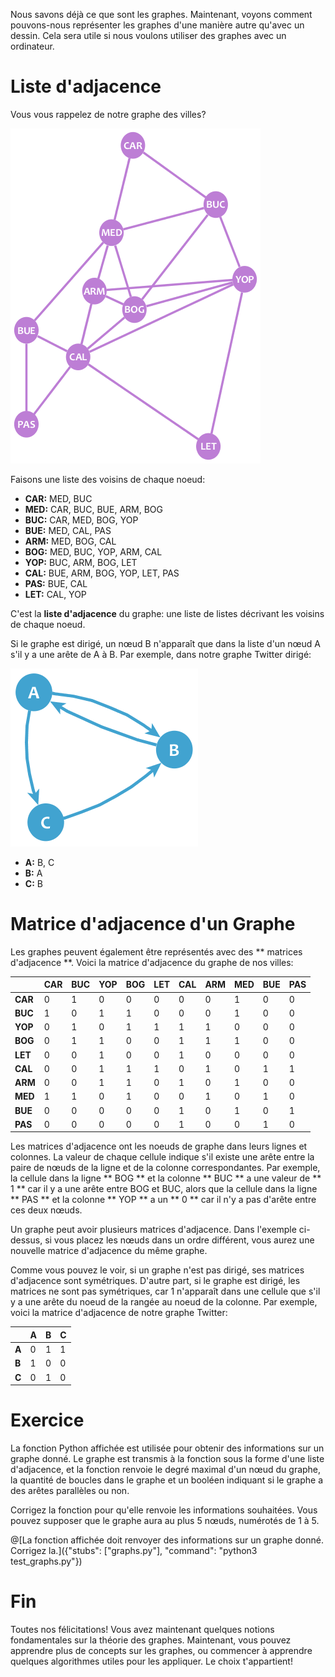 Nous savons déjà ce que sont les graphes. Maintenant, voyons comment pouvons-nous représenter les graphes d'une manière autre qu'avec un dessin. Cela sera utile si nous voulons utiliser des graphes avec un ordinateur.

# Liste d'adjacence

Vous vous rappelez de notre graphe des villes?

![Graph example](cities.png "")

Faisons une liste des voisins de chaque noeud:

* **CAR:** MED, BUC
* **MED:** CAR, BUC, BUE, ARM, BOG
* **BUC:** CAR, MED, BOG, YOP
* **BUE:** MED, CAL, PAS
* **ARM:** MED, BOG, CAL
* **BOG:** MED, BUC, YOP, ARM, CAL
* **YOP:** BUC, ARM, BOG, LET
* **CAL:** BUE, ARM, BOG, YOP, LET, PAS
* **PAS:** BUE, CAL
* **LET:** CAL, YOP

C'est la **liste d'adjacence** du graphe: une liste de listes décrivant les voisins de chaque noeud.

Si le graphe est dirigé, un nœud B n'apparaît que dans la liste d'un nœud A s'il y a une arête de A à B. Par exemple, dans notre graphe Twitter dirigé:

![Directed graph example](twitter.png "")

* **A:** B, C
* **B:** A
* **C:** B

# Matrice d'adjacence d'un Graphe

Les graphes peuvent également être représentés avec des ** matrices d'adjacence **. Voici la matrice d'adjacence du graphe de nos villes:

|	|CAR	|BUC	|YOP	|BOG	|LET	|CAL	|ARM	|MED	|BUE	|PAS    |
|---	|---	|---	|---	|---	|---	|---	|---	|---	|---	|---    |
|**CAR**|0	|1	|0	|0	|0	|0	|0	|1	|0	|0      |
|**BUC**|1	|0	|1	|1	|0	|0	|0	|1	|0	|0      |
|**YOP**|0	|1	|0	|1	|1	|1	|1	|0	|0	|0      |
|**BOG**|0	|1	|1	|0	|0	|1	|1	|1	|0	|0      |
|**LET**|0	|0	|1	|0	|0	|1	|0	|0	|0	|0      |
|**CAL**|0	|0	|1	|1	|1	|0	|1	|0	|1	|1      |
|**ARM**|0	|0	|1	|1	|0	|1	|0	|1	|0	|0      |
|**MED**|1	|1	|0	|1	|0	|0	|1	|0	|1	|0      |
|**BUE**|0	|0	|0	|0	|0	|1	|0	|1	|0	|1      |
|**PAS**|0	|0	|0	|0	|0	|1	|0	|0	|1	|0      |

Les matrices d'adjacence ont les noeuds de graphe dans leurs lignes et colonnes. La valeur de chaque cellule indique s'il existe une arête entre la paire de nœuds de la ligne et de la colonne correspondantes. Par exemple, la cellule dans la ligne ** BOG ** et la colonne ** BUC ** a une valeur de ** 1 ** car il y a une arête entre BOG et BUC, alors que la cellule dans la ligne ** PAS ** et la colonne ** YOP ** a un ** 0 ** car il n'y a pas d'arête entre ces deux nœuds.

Un graphe peut avoir plusieurs matrices d'adjacence. Dans l'exemple ci-dessus, si vous placez les nœuds dans un ordre différent, vous aurez une nouvelle matrice d'adjacence du même graphe.

Comme vous pouvez le voir, si un graphe n'est pas dirigé, ses matrices d'adjacence sont symétriques. D'autre part, si le graphe est dirigé, les matrices ne sont pas symétriques, car 1 n'apparaît dans une cellule que s'il y a une arête du noeud de la rangée au noeud de la colonne. Par exemple, voici la matrice d'adjacence de notre graphe Twitter:

|   | A | B | C |
|---|---|---|---|
|**A**|0|1|1|
|**B**|1|0|0|
|**C**|0|1|0|

# Exercice

La fonction Python affichée est utilisée pour obtenir des informations sur un graphe donné. Le graphe est transmis à la fonction sous la forme d'une liste d'adjacence, et la fonction renvoie le degré maximal d'un nœud du graphe, la quantité de boucles dans le graphe et un booléen indiquant si le graphe a des arêtes parallèles ou non.

Corrigez la fonction pour qu'elle renvoie les informations souhaitées. Vous pouvez supposer que le graphe aura au plus 5 nœuds, numérotés de 1 à 5.

@[La fonction affichée doit renvoyer des informations sur un graphe donné. Corrigez la.]({"stubs": ["graphs.py"], "command": "python3 test_graphs.py"})

# Fin
Toutes nos félicitations! Vous avez maintenant quelques notions fondamentales sur la théorie des graphes. Maintenant, vous pouvez apprendre plus de concepts sur les graphes, ou commencer à apprendre quelques algorithmes utiles pour les appliquer. Le choix t'appartient!
